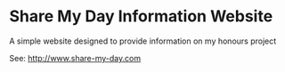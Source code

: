 # Share My Day Information Website

A simple website designed to provide information on my honours project

See: http://www.share-my-day.com
